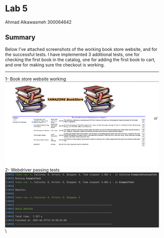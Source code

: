 # Lab 5
Ahmad Alkawasmeh 
300064642

## Summary
Below I've attached screenshots of the working book store website, and for the successful tests. I have implemented 3 additional tests, one for checking the first book in the catalog, one for adding the first book to cart, and one for making sure the checkout is working.

---
1- Book store website working\
![appRunning](https://github.com/ahmadalkawasmeh/seg3103_playground/blob/main/lab06/assets/appRunningSS.png)\
2- Webdriver passing tests\
![testsPassing](https://github.com/ahmadalkawasmeh/seg3103_playground/blob/main/lab06/assets/testPassingSS.png)\